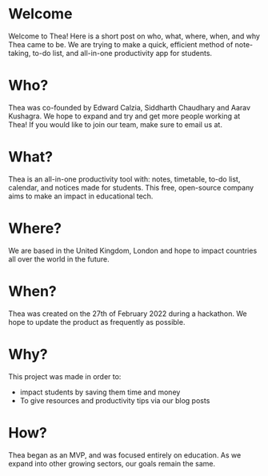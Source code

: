 # Welcome

Welcome to Thea! Here is a short post on who, what, where, when, and why Thea came to be. We are trying to make a quick, efficient method of note-taking, to-do list, and all-in-one productivity app for students.

# Who?

Thea was co-founded by Edward Calzia, Siddharth Chaudhary and Aarav Kushagra. We hope to expand and try and get more people working at Thea! If you would like to join our team, make sure to email us at.

# What?

Thea is an all-in-one productivity tool with: notes, timetable, to-do list, calendar, and notices made for students. This free, open-source company aims to make an impact in educational tech.

# Where?

We are based in the United Kingdom, London and hope to impact countries all over the world in the future.

# When?

Thea was created on the 27th of February 2022 during a hackathon. We hope to update the product as frequently as possible.

# Why?

This project was made in order to:

- impact students by saving them time and money
- To give resources and productivity tips via our blog posts

# How?

Thea began as an MVP, and was focused entirely on education. As we expand into other growing sectors, our goals remain the same.
